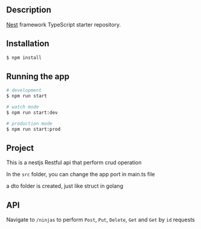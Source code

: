 
## Description

[Nest](https://github.com/nestjs/nest) framework TypeScript starter repository.

## Installation

```bash
$ npm install
```

## Running the app

```bash
# development
$ npm run start

# watch mode
$ npm run start:dev

# production mode
$ npm run start:prod
```


## Project
This is a nestjs Restful api that perform crud operation

In the `src` folder, you can change the app port in main.ts file

a dto folder is created, just like struct in golang

## API

Navigate to `/ninjas` to perform `Post`, `Put`, `Delete`, `Get` and `Get` by `id` requests


